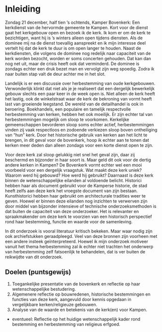 # Inleiding

Zondag 21 december, half tien ’s ochtends, Kamper Bovenkerk: Een kerkdienst van de hervormde gemeente te Kampen. Kort voor de dienst gaat het kerkgebouw open en bezoek ik de kerk. Ik kom er om de kerk te bezichtigen, want hij is ’s winters alleen open tijdens diensten. Als de dominee mij na de dienst toevallig aanspreekt en ik mijn interesse deel vertelt hij dat de kerk te duur is om open langer te houden. Naast de kerkdiensten, die volgens de dominee nog redelijk naar capaciteit van de kerk worden bezocht, worden er soms concerten gehouden. Dat kan dan nog net uit, maar de crisis heeft ook dat verminderd. De dominee is zondags echter een druk bezet man en vervolgt zijn weg spoedig. Zodra ik naar buiten stap valt de deur achter me in het slot.

Landelijk is er een discussie over herbestemming van oude kerkgebouwen. Verwonderlijk klinkt dat niet als je je realiseert dat een dergelijk bewerkelijk gebouw slechts een paar keer in de week open is. Niet alleen de kerk heeft het lastig, ook de winkelstraat waar de kerk de bekroning van vormt heeft last van groeiende leegstand. De wereld van de detailhandel is ook in beroering. Boekhandels, een populaire en tamelijk respectvolle herbestemming van kerken, hebben het ook moeilijk. Er zijn echter tal van herbestemmingen mogelijk om sloop te voorkomen. Kerkelijke gemeenschappen bevorderen sloop soms echter actief, herbestemmingen vinden zij vaak respectloos en zodoende verkiezen sloop boven ontheiliging van “hun” kerk. Door het historische gebruik van kerken aan het licht te brengen, in dit geval voor de bovenkerk, hoop ik echter aan te tonen dat kerken meer deden dan alleen zondags voor een korte dienst open te zijn.

Voor deze kerk zal sloop gelukkig niet snel het geval zijn, daar zij beschermd en bijzonder in haar soort is. Maar geld dit ook voor de dertig andere kerken in Kampen? De Bovenkerk vormt echter wel een mooi voorbeeld voor een dergelijk vraagstuk. Wat maakt deze kerk uniek? Waarom werd hij gebouwd? Hoe werd hij gebruikt? Daarnaast is deze kerk binnen de wetenschappelijke eilanden al voldoende belicht. Historici hebben haar als document gebruikt voor de Kamperse historie, de stad heeft zelfs aan deze kerk het vroegste document van zijn bestaan. Kunsthistorici hebben haar gebruikt om architecturale tradities weer te geven. Hoewel er binnen deze eilanden nog inzichten te verwerven zijn door middel van bijzonder intensieve of technische onderzoeksmethoden is dat buiten de capaciteit van deze onderzoeker. Het is relevanter en spraakmakender om deze kerk te voorzien van een historisch perspectief rond haar bestemming, functie en waarde voor de samenleving. 

In dit onderzoek is vooral literatuur kritisch bekeken. Maar waar nodig zijn ook archiefstukken geraadpleegd. Veel van deze bronnen zijn voorheen met een andere insteek geïnterpreteerd. Hoewel ik mijn onderzoek motiveer vanuit het thema herbestemming zal ik echter niet trachten het onderwerp van herbestemming zelf fatsoenlijk te behandelen, dat is ver buiten de reikwijdte van dit onderzoek.

## Doelen (puntsgewijs)
1. Toegankelijke presentatie van de bovenkerk en reflectie op haar wetenschappelijke bestudering.
2. Algemenere reflectie op bouwredenen, historische bestemmingen en functies van deze kerk, aangevuld door kennis opgedaan in vergelijkbare kerken/religieuze gebouwen. 
3. Analyse van de waarde en betekenis van de kerk(en) voor Kampen.
 
+ eventueel: Reflectie op het huidige wetenschappelijk kader rond bestemming en herbestemming van religieus erfgoed.


